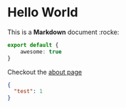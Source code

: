 # Hello World

This is a **Markdown** document \:rocke:

```ts
export default {
    awesome: true
}
```

Checkout the [about page](/about)

```json [test-json]
{
  "test": 1
}
```
